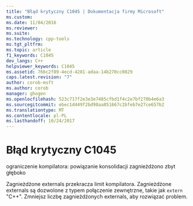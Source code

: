 ```yaml
---
title: "Błąd krytyczny C1045 | Dokumentacja firmy Microsoft"
ms.custom: 
ms.date: 11/04/2016
ms.reviewer: 
ms.suite: 
ms.technology: cpp-tools
ms.tgt_pltfrm: 
ms.topic: article
f1_keywords: C1045
dev_langs: C++
helpviewer_keywords: C1045
ms.assetid: 766c2f89-4ecd-4281-adaa-14b270cc0829
caps.latest.revision: "7"
author: corob-msft
ms.author: corob
manager: ghogen
ms.openlocfilehash: 523c717f2e3e3e7485cfbd1f4c2e7bf270b4e6a3
ms.sourcegitcommit: ebec1d449f2bd98aa851667c2bfeb7e27ce657b2
ms.translationtype: MT
ms.contentlocale: pl-PL
ms.lasthandoff: 10/24/2017
---
```

# <a name="fatal-error-c1045"></a>Błąd krytyczny C1045
ograniczenie kompilatora: powiązanie konsolidacji zagnieżdżono zbyt głęboko  
  
 Zagnieżdżone externals przekracza limit kompilatora. Zagnieżdżone externals są dozwolone z typem połączenie zewnętrzne, takie jak `extern` "C++". Zmniejsz liczbę zagnieżdżonych externals, aby rozwiązać problem.